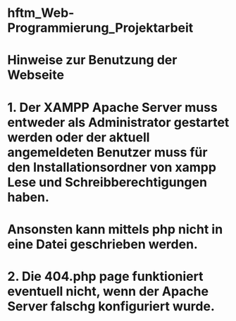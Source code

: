 # hftm_Web-Programmierung_Projektarbeit

# Hinweise zur Benutzung der Webseite
# 1. Der XAMPP Apache Server muss entweder als Administrator gestartet werden oder der aktuell angemeldeten Benutzer muss für den Installationsordner von xampp Lese und Schreibberechtigungen haben. 
# Ansonsten kann mittels php nicht in eine Datei geschrieben werden.
# 2. Die 404.php page funktioniert eventuell nicht, wenn der Apache Server falschg konfiguriert wurde. 